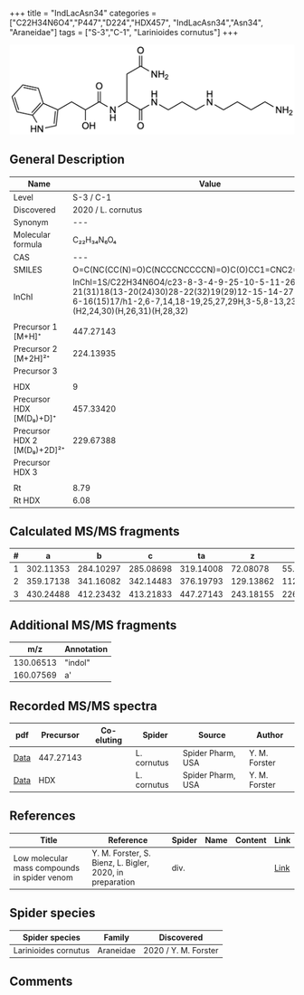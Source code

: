 +++
title = "IndLacAsn34"
categories = ["C22H34N6O4","P447","D224","HDX457",
"IndLacAsn34","Asn34",
"Araneidae"]
tags = ["S-3","C-1",
"Larinioides cornutus"]
+++

![](/img/IndLacAsn34.png)

## General Description

| Name                       | Value              |
|----------------------------|--------------------|
| Level                      | S-3 / C-1          |
| Discovered                 | 2020 / L. cornutus |
| Synonym                    | ---                |
| Molecular formula          | C₂₂H₃₄N₆O₄                   |
| CAS                        | ---                |
| SMILES | O=C(NC(CC(N)=O)C(NCCCNCCCCN)=O)C(O)CC1=CNC2=C1C=CC=C2  |
| InChI  | InChI=1S/C22H34N6O4/c23-8-3-4-9-25-10-5-11-26-21(31)18(13-20(24)30)28-22(32)19(29)12-15-14-27-17-7-2-1-6-16(15)17/h1-2,6-7,14,18-19,25,27,29H,3-5,8-13,23H2,(H2,24,30)(H,26,31)(H,28,32)  |
|                            |                    |
| Precursor 1 [M+H]⁺         | 447.27143                   |
| Precursor 2 [M+2H]²⁺       | 224.13935                   |
| Precursor 3                |                    |
|                            |                    |
| HDX                        | 9                   |
| Precursor HDX   [M(D₉)+D]⁺   | 457.33420                   |
| Precursor HDX 2 [M(D₉)+2D]²⁺ | 229.67388                   |
| Precursor HDX 3            |                    |
|                            |                    |
| Rt                         | 8.79                   |
| Rt HDX                     | 6.08                   |

## Calculated MS/MS fragments

| # | a         | b         | c         | ta        | z         | y         | tz        |
|---|-----------|-----------|-----------|-----------|-----------|-----------|-----------|
| 1 | 302.11353 | 284.10297 | 285.08698 | 319.14008 | 72.08078 | 55.05423 | 89.10732 |
| 2 | 359.17138 | 341.16082 | 342.14483 | 376.19793 | 129.13862 | 112.11208 | 146.16517 |
| 3 | 430.24488 | 412.23432 | 413.21833 | 447.27143 | 243.18155 | 226.15500 | 260.20810 |

## Additional MS/MS fragments

| m/z | Annotation |
|-----|------------|
| 130.06513  | "indol"    |
| 160.07569  | a'         |

## Recorded MS/MS spectra

| pdf                                             | Precursor | Co-eluting | Spider      | Source                       | Author        |
|-------------------------------------------------|-----------|------------|-------------|------------------------------|---------------|
| [Data](/pdf/L-cornutus/447_IndLacAsn34_Lc.pdf) | 447.27143 |           | L. cornutus | Spider Pharm, USA | Y. M. Forster |
| [Data](/pdf/L-cornutus/447_IndLacAsn34_Lc_HDX.pdf) | HDX |           | L. cornutus | Spider Pharm, USA | Y. M. Forster |


## References

| Title | Reference | Spider | Name | Content | Link |
|-------|-----------|--------|------|---------|------|
| Low molecular mass compounds in spider venom      | Y. M. Forster, S. Bienz, L. Bigler, 2020, in preparation          | div.       |   |   | [Link](unknown) |

## Spider species

| Spider species     | Family     | Discovered           |
|--------------------|------------|----------------------|
| Larinioides cornutus | Araneidae | 2020 / Y. M. Forster |


## Comments